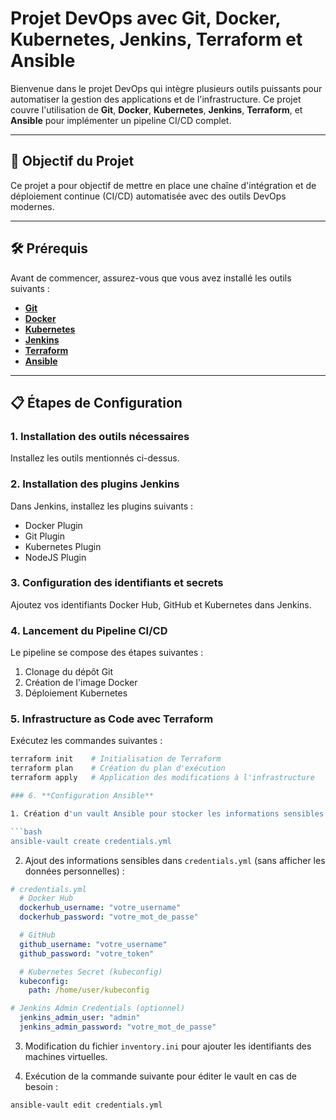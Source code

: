 # Projet DevOps avec Git, Docker, Kubernetes, Jenkins, Terraform et Ansible

Bienvenue dans le projet DevOps qui intègre plusieurs outils puissants pour automatiser la gestion des applications et de l'infrastructure. Ce projet couvre l'utilisation de **Git**, **Docker**, **Kubernetes**, **Jenkins**, **Terraform**, et **Ansible** pour implémenter un pipeline CI/CD complet.

---

## 🚀 Objectif du Projet

Ce projet a pour objectif de mettre en place une chaîne d'intégration et de déploiement continue (CI/CD) automatisée avec des outils DevOps modernes.

---

## 🛠️ Prérequis

Avant de commencer, assurez-vous que vous avez installé les outils suivants :

- **[Git](https://git-scm.com/)**
- **[Docker](https://www.docker.com/)**
- **[Kubernetes](https://kubernetes.io/)**
- **[Jenkins](https://www.jenkins.io/)**
- **[Terraform](https://www.terraform.io/)**
- **[Ansible](https://www.ansible.com/)**

---

## 📋 Étapes de Configuration

### 1. **Installation des outils nécessaires**

Installez les outils mentionnés ci-dessus.

### 2. **Installation des plugins Jenkins**

Dans Jenkins, installez les plugins suivants :

- Docker Plugin
- Git Plugin
- Kubernetes Plugin
- NodeJS Plugin

### 3. **Configuration des identifiants et secrets**

Ajoutez vos identifiants Docker Hub, GitHub et Kubernetes dans Jenkins.

### 4. **Lancement du Pipeline CI/CD**

Le pipeline se compose des étapes suivantes :

1. Clonage du dépôt Git
2. Création de l'image Docker
3. Déploiement Kubernetes

### 5. **Infrastructure as Code avec Terraform**

Exécutez les commandes suivantes :

```bash
terraform init    # Initialisation de Terraform
terraform plan    # Création du plan d'exécution
terraform apply   # Application des modifications à l'infrastructure

### 6. **Configuration Ansible**

1. Création d'un vault Ansible pour stocker les informations sensibles :

```bash
ansible-vault create credentials.yml
```

2. Ajout des informations sensibles dans `credentials.yml` (sans afficher les données personnelles) :

```yaml
# credentials.yml
  # Docker Hub
  dockerhub_username: "votre_username"
  dockerhub_password: "votre_mot_de_passe"

  # GitHub
  github_username: "votre_username"
  github_password: "votre_token"

  # Kubernetes Secret (kubeconfig)
  kubeconfig:
    path: /home/user/kubeconfig

# Jenkins Admin Credentials (optionnel)
  jenkins_admin_user: "admin"
  jenkins_admin_password: "votre_mot_de_passe"
```

3. Modification du fichier `inventory.ini` pour ajouter les identifiants des machines virtuelles.

4. Exécution de la commande suivante pour éditer le vault en cas de besoin :

```bash
ansible-vault edit credentials.yml
```

